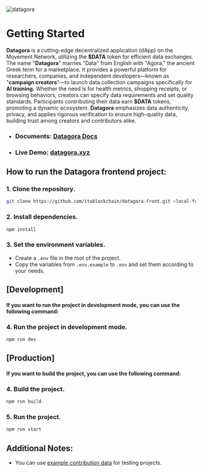 ![datagora](./public/banner.jpg)

# Getting Started

<p><b>Datagora</b> is a cutting-edge decentralized application (dApp) on the Movement Network, utilizing the <b>$DATA</b> token for efficient data exchanges. The name "<b>Datagora</b>" marries "Data" from English with "Agora," the ancient Greek term for a marketplace. It provides a powerful platform for researchers, companies, and independent developers—known as "<b>campaign creators</b>"—to launch data collection campaigns specifically for <b>AI training.</b> Whether the need is for health metrics, shopping receipts, or browsing behaviors, creators can specify data requirements and set quality standards. Participants contributing their data earn <b>$DATA</b> tokens, promoting a dynamic ecosystem. <b>Datagora</b> emphasizes data authenticity, privacy, and applies rigorous verification to ensure high-quality data, building trust among creators and contributors alike.</p>

- ### Documents: [Datagora Docs](https://docs.datagora.xyz/)
- ### Live Demo: [datagora.xyz](https://datagora.xyz/)

## How to run the Datagora frontend project:

### 1. Clone the repository.

```bash
git clone https://github.com/itublockchain/datagora-front.git <local-folder-name>
```

### 2. Install dependencies.

```bash
npm install
```

### 3. Set the environment variables.

- Create a `.env` file in the root of the project.
- Copy the variables from `.env.example` to `.env` and set them according to your needs.

## [Development]

#### If you want to run the project in development mode, you can use the following command:

### 4. Run the project in development mode.

```bash
npm run dev
```

## [Production]

#### If you want to build the project, you can use the following command:

### 4. Build the project.

```bash
npm run build
```

### 5. Run the project.

```bash
npm run start
```

## Additional Notes:

- You can use [example contribution data](https://ipfs.io/ipfs/bafkreieh5ki5tqtf62pnxfm3fjaf25j3nl3rhukru4plukpn3o6kbkhpjm) for testing projects.
